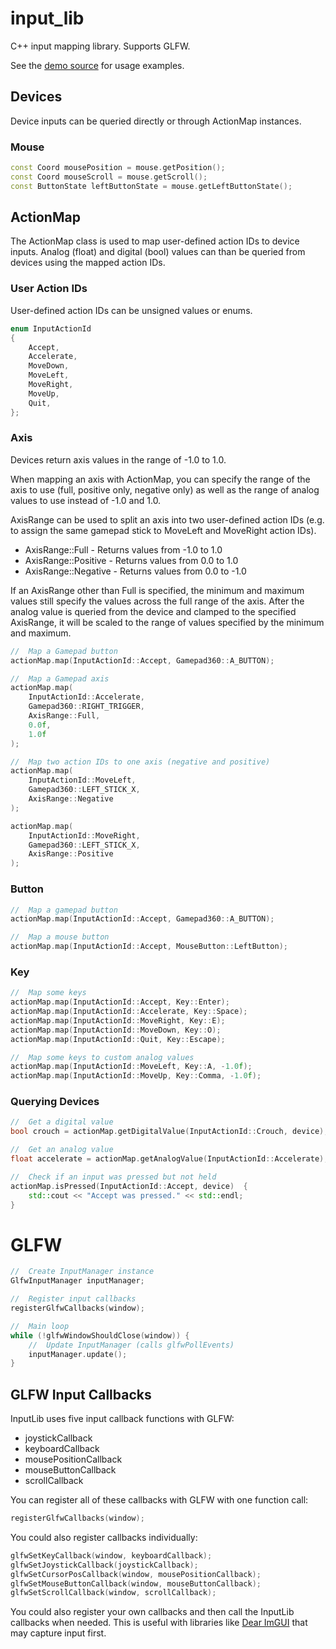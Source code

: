 # input_lib

C++ input mapping library. Supports GLFW.

See the [demo source](input_lib_demo/src/main.cpp) for usage examples.

## Devices

Device inputs can be queried directly or through ActionMap instances.


### Mouse

```cpp
const Coord mousePosition = mouse.getPosition();
const Coord mouseScroll = mouse.getScroll();
const ButtonState leftButtonState = mouse.getLeftButtonState();
```


## ActionMap

The ActionMap class is used to map user-defined action IDs to device inputs. Analog (float) and digital (bool) values can than be queried from devices using the mapped action IDs.


### User Action IDs

User-defined action IDs can be unsigned values or enums.

```cpp
enum InputActionId
{
    Accept,
    Accelerate,
    MoveDown,
    MoveLeft,
    MoveRight,
    MoveUp,
    Quit,
};
```

### Axis

Devices return axis values in the range of -1.0 to 1.0.

When mapping an axis with ActionMap, you can specify the range of the axis to use (full, positive only, negative only) as well as the range of analog values to use instead of -1.0 and 1.0.

AxisRange can be used to split an axis into two user-defined action IDs (e.g. to assign the same gamepad stick to MoveLeft and MoveRight action IDs).

* AxisRange::Full - Returns values from -1.0 to 1.0
* AxisRange::Positive - Returns values from 0.0 to 1.0
* AxisRange::Negative - Returns values from 0.0 to -1.0

If an AxisRange other than Full is specified, the minimum and maximum values still specify the values across the full range of the axis. After the analog value is queried from the device and clamped to the specified AxisRange, it will be scaled to the range of values specified by the minimum and maximum.

```cpp
//  Map a Gamepad button
actionMap.map(InputActionId::Accept, Gamepad360::A_BUTTON);

//  Map a Gamepad axis
actionMap.map(
    InputActionId::Accelerate,
    Gamepad360::RIGHT_TRIGGER,
    AxisRange::Full,
    0.0f,
    1.0f
);

//  Map two action IDs to one axis (negative and positive)
actionMap.map(
    InputActionId::MoveLeft,
    Gamepad360::LEFT_STICK_X,
    AxisRange::Negative
);

actionMap.map(
    InputActionId::MoveRight,
    Gamepad360::LEFT_STICK_X,
    AxisRange::Positive
);
```


### Button

```cpp
//  Map a gamepad button
actionMap.map(InputActionId::Accept, Gamepad360::A_BUTTON);

//  Map a mouse button
actionMap.map(InputActionId::Accept, MouseButton::LeftButton);
```


### Key

```cpp
//  Map some keys
actionMap.map(InputActionId::Accept, Key::Enter);
actionMap.map(InputActionId::Accelerate, Key::Space);
actionMap.map(InputActionId::MoveRight, Key::E);
actionMap.map(InputActionId::MoveDown, Key::O);
actionMap.map(InputActionId::Quit, Key::Escape);

//  Map some keys to custom analog values
actionMap.map(InputActionId::MoveLeft, Key::A, -1.0f);
actionMap.map(InputActionId::MoveUp, Key::Comma, -1.0f);
```


### Querying Devices

```cpp
//  Get a digital value
bool crouch = actionMap.getDigitalValue(InputActionId::Crouch, device);

//  Get an analog value
float accelerate = actionMap.getAnalogValue(InputActionId::Accelerate);

//  Check if an input was pressed but not held
actionMap.isPressed(InputActionId::Accept, device)  {
    std::cout << "Accept was pressed." << std::endl;
}
```


# GLFW

```cpp
//  Create InputManager instance
GlfwInputManager inputManager;

//  Register input callbacks
registerGlfwCallbacks(window);

//  Main loop
while (!glfwWindowShouldClose(window)) {
    //  Update InputManager (calls glfwPollEvents)
    inputManager.update();
}
```

## GLFW Input Callbacks

InputLib uses five input callback functions with GLFW:
* joystickCallback
* keyboardCallback
* mousePositionCallback
* mouseButtonCallback
* scrollCallback

You can register all of these callbacks with GLFW with one function call:

```cpp
registerGlfwCallbacks(window);
```

You could also register callbacks individually:

```cpp
glfwSetKeyCallback(window, keyboardCallback);
glfwSetJoystickCallback(joystickCallback);
glfwSetCursorPosCallback(window, mousePositionCallback);
glfwSetMouseButtonCallback(window, mouseButtonCallback);
glfwSetScrollCallback(window, scrollCallback);
```

You could also register your own callbacks and then call the InputLib callbacks when needed. This is useful with libraries like [Dear ImGUI](https://github.com/ocornut/imgui) that may capture input first.
